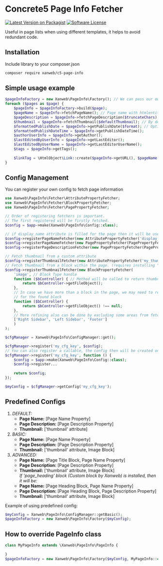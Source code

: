 # Concrete5 Page Info Fetcher
[![Latest Version on Packagist](https://img.shields.io/packagist/v/xanweb/c5-page-info.svg?maxAge=2592000&style=flat-square)](https://packagist.org/packages/xanweb/c5-page-info)
[![Software License](https://img.shields.io/badge/license-MIT-brightgreen.svg?style=flat-square)](LICENSE)

Useful in page lists when using different templates, it helps to avoid redundant code.

## Installation

Include library to your composer.json
```bash
composer require xanweb/c5-page-info
```

## Simple usage example
```php
$pageInfoFactory = new Xanweb\PageInfo\Factory(); // We can pass our own config (Check `Config Management` section), otherwise default config will be used.
foreach ($pages as $page) {
    $pageInfo = $pageInfoFactory->build($page);
    $pageName = $pageInfo->fetchPageName(); // Page name with htmlentites applied
    $pageDescription = $pageInfo->fetchPageDescription($truncateChars); // $truncateChars: an optional argument can be passed to truncate description
    $thumbnail = $pageInfo->fetchThumbnail($defaultThumbnail); // By default uses 'thumbnail' attribute.
    $formattedPublishDate = $pageInfo->getPublishDate($format); // Optionally you can pass format argument ('full', 'long', 'medium' or 'short') or a php custom format
    $formattedPublishDateTime = $pageInfo->getPublishDateTime(); 
    $authorUserInfo = $pageInfo->getAuthor(); 
    $lastEditedByUserInfo = $pageInfo->getLastEditor(); 
    $lastEditedByUserName = $pageInfo->getLastEditorUserName(); 
    $tags = $pageInfo->getTags(); 
    
    $linkTag = \HtmlObject\Link::create($pageInfo->getURL(), $pageName, ['target' => $pageInfo->getTarget()]);
}
```

## Config Management
You can register your own config to fetch page information
```php
use Xanweb\PageInfo\Fetcher\AttributePropertyFetcher;
use Xanweb\PageInfo\Fetcher\BlockPropertyFetcher;
use Xanweb\PageInfo\Fetcher\PagePropertyFetcher;

// Order of registering fetchers is important.
// The first registered will be firstly fetched. 
$config = $app->make(Xanweb\PageInfo\Config::class);

// if display_name attribute is filled for the page then it will be used otherwise the page name will be used
$config->registerPageNameFetcher(new AttributePropertyFetcher('display_name'));  
$config->registerPageNameFetcher(new PagePropertyFetcher(PagePropertyFetcher::PAGE_NAME));
$config->registerPageDescriptionFetcher(new PagePropertyFetcher(PagePropertyFetcher::PAGE_DESCRIPTION));

// Fetch thumbnail from a custom attribute
$config->registerThumbnailFetcher(new AttributePropertyFetcher('my_thumbnail_ak'));
// Fetch thumbnail from a block within the page. (requires installing "xanweb/c5-helpers" library)
$config->registerThumbnailFetcher(new BlockPropertyFetcher(
    'image', // Block Type handle 
    function ($bController) { // Method will be called to return thumbnail file if the block is found.
        return $bController->getFileObject();
    },
    // In case we have more than a block in the page, we may need to refine the fetching by making some checks
    // for the found block 
    function ($bController) { 
        return $bController->getFileObject() !== null;
    },
    // More refining also can be done by excluding some areas from fetching, example:
    ['Right Sidebar', 'Left Sidebar', 'Footer']
    )
);

$cfgManager = Xanweb\PageInfo\ConfigManager::get();

$cfgManager->register('my_cfg_key', $config);
// You can also register a callable, the config then will be created only it's called
$cfgManager->register('my_cfg_key', function () {
    $config = $app->make(Xanweb\PageInfo\Config::class);
    $config->register...
    
    return $config;
});

$myConfig = $cfgManager->getConfig('my_cfg_key');
```

## Predefined Configs
1. *DEFAULT:* <br>
   * <b>Page Name:</b> [Page Name Property]
   * <b>Page Description:</b> [Page Description Property]
   * <b>Thumbnail:</b> ['thumbnail' attribute]
2. *BASIC:* <br>
    * <b>Page Name:</b> [Page Name Property]
    * <b>Page Description:</b> [Page Description Property]
    * <b>Thumbnail:</b> ['thumbnail' attribute, Image Block]    
3. *ADVANCED:* <br>
    * <b>Page Name:</b> [Page Title Block, Page Name Property]
    * <b>Page Description:</b> [Page Description Property]
    * <b>Thumbnail:</b> ['thumbnail' attribute, Image Block]    
*If 'page_heading' block (Custom block by Xanweb) is installed, then it will be:*
   * <b>Page Name:</b> [Page Heading Block, Page Name Property]
   * <b>Page Description:</b> [Page Heading Block, Page Description Property]
   * <b>Thumbnail:</b> ['thumbnail' attribute, Image Block]   
   
Example of using predefined config:
```php
$myConfig = Xanweb\PageInfo\ConfigManager::getBasic();
$pageInfoFactory = new Xanweb\PageInfo\Factory($myConfig);
```

## How to override PageInfo class
```php
class MyPageInfo extends \Xanweb\PageInfo\PageInfo {
    
}
$pageInfoFactory = new Xanweb\PageInfo\Factory($myConfig, MyPageInfo::class);
```